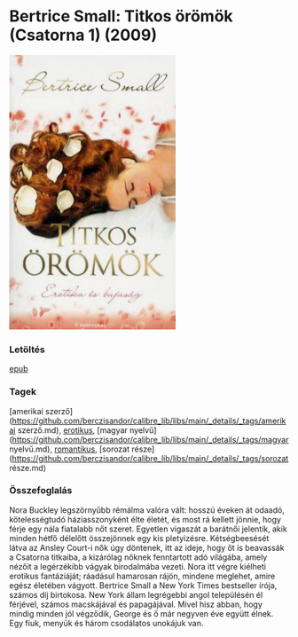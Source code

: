 # <a name="id_769">Bertrice Small: Titkos örömök (Csatorna 1) (2009)</a>
<img src="https://github.com/BercziSandor/calibre_lib/raw/main/libs/main/Bertrice%20Small/Titkos%20oromok%20%28769%29/cover.jpg" alt="cover" width="300"/>

### Letöltés
[epub](https://github.com/BercziSandor/calibre_lib/raw/main/libs/main/Bertrice%20Small/Titkos%20oromok%20%28769%29/Titkos%20oromok%20-%20Bertrice%20Small.epub)

### Tagek
[amerikai szerző](https://github.com/berczisandor/calibre_lib/libs/main/_details/_tags/amerikai szerző.md), [erotikus](https://github.com/berczisandor/calibre_lib/libs/main/_details/_tags/erotikus.md), [magyar nyelvű](https://github.com/berczisandor/calibre_lib/libs/main/_details/_tags/magyar nyelvű.md), [romantikus](https://github.com/berczisandor/calibre_lib/libs/main/_details/_tags/romantikus.md), [sorozat része](https://github.com/berczisandor/calibre_lib/libs/main/_details/_tags/sorozat része.md)

### Összefoglalás
<div>
<p>Nora Buckley legszörnyűbb rémálma valóra vált: hosszú éveken át odaadó, kötelességtudó háziasszonyként élte életét, és most rá kellett jönnie, hogy férje egy nála fiatalabb nőt szeret. Egyetlen vigaszát a barátnői jelentik, akik minden hétfő délelőtt összejönnek egy kis pletyizésre. Kétségbeesését látva az Ansley Court-i nők úgy döntenek, itt az ideje, hogy őt is beavassák a Csatorna titkaiba, a kizárólag nőknek fenntartott adó világába, amely nézőit a legérzékibb vágyak birodalmába vezeti. Nora itt végre kiélheti erotikus fantáziáját; ráadásul hamarosan rájön, mindene meglehet, amire egész életében vágyott. Bertrice Small a New York Times bestseller írója, számos díj birtokosa. New York állam legrégebbi angol településén él férjével, számos macskájával és papagájával. Mivel hisz abban, hogy mindig minden jól végződik, George és ő már negyven éve együtt élnek. Egy fiuk, menyük és három csodálatos unokájuk van.</p></div>


